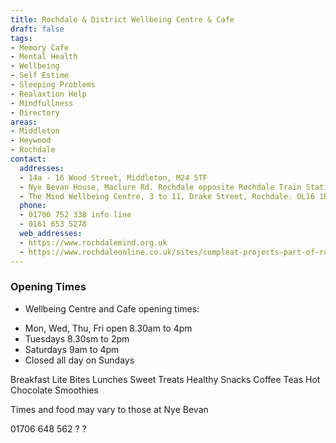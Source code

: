 ```yaml
---
title: Rochdale & District Wellbeing Centre & Cafe
draft: false
tags:
- Memory Cafe
- Mental Health
- Wellbeing
- Self Estime
- Sleeping Problems
- Realaxtion Help
- Mindfullness
- Directory
areas:
- Middleton
- Heywood
- Rochdale
contact:
  addresses:
  - 14a - 16 Wood Street, Middleton, M24 5TF
  - Nye Bevan House, Maclure Rd. Rochdale opposite Rochdale Train Station and tram stop
  - The Mind Wellbeing Centre, 3 to 11, Drake Street, Rochdale. OL16 1RE
  phone:
  - 01706 752 338 info line
  - 0161 653 5278
  web_addresses:
  - https://www.rochdalemind.org.uk
  - https://www.rochdaleonline.co.uk/sites/compleat-projects-part-of-rochdale-and-district-mind
---
```


### Opening Times
* Wellbeing Centre and Cafe opening times:  
- Mon, Wed, Thu, Fri open 8.30am to 4pm  
- Tuesdays 8.30sm to 2pm  
- Saturdays 9am to 4pm  
- Closed all day on Sundays  

Breakfast Lite Bites Lunches Sweet Treats Healthy Snacks Coffee Teas Hot Chocolate  Smoothies

Times and food may vary to those at Nye Bevan

01706 648 562 ? ?